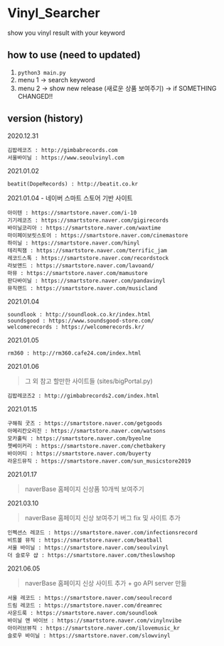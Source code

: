 # Vinyl_Searcher

show you vinyl result with your keyword

## how to use (need to updated)
1. ```python3 main.py```
2. menu 1 -> search keyword
3. menu 2 -> show new release (새로운 상품 보여주기) -> if SOMETHING CHANGED!!

## version (history)
2020.12.31
   
    김밥레코즈 : http://gimbabrecords.com
    서울바이닐 : https://www.seoulvinyl.com    

2021.01.02 

    beatit(DopeRecords) : http://beatit.co.kr
  
2021.01.04 - 네이버 스마트 스토어 기반 사이트 

    아이텐 : https://smartstore.naver.com/i-10
    기기레코즈 : https://smartstore.naver.com/gigirecords   
    바이닐코리아 : https://smartstore.naver.com/waxtime
    마이페이보릿스토어 : https://smartstore.naver.com/cinemastore   
    하이닐 : https://smartstore.naver.com/hinyl
    테리픽잼 : https://smartstore.naver.com/terrific_jam   
    레코드스톡 : https://smartstore.naver.com/recordstock
    라보앤드 : https://smartstore.naver.com/lavoand/   
    마뮤 : https://smartstore.naver.com/mamustore
    판다바이닐 : https://smartstore.naver.com/pandavinyl 
    뮤직랜드 : https://smartstore.naver.com/musicland  


2021.01.04

    soundlook : http://soundlook.co.kr/index.html  
    soundsgood : https://www.soundsgood-store.com/  
    welcomerecords : https://welcomerecords.kr/


2021.01.05

    rm360 : http://rm360.cafe24.com/index.html  


2021.01.06
> 그 외 참고 할만한 사이트들 (sites/bigPortal.py)

    김밥레코즈2 : http://gimbabrecords2.com/index.html  


2021.01.15

    구해줘 굿즈 : https://smartstore.naver.com/getgoods
    아메리칸오리진 : https://smartstore.naver.com/watsons
    모카홀릭 : https://smartstore.naver.com/byeolne
    쳇베이커리 : https://smartstore.naver.com/chetbakery
    바이어티 : https://smartstore.naver.com/buyerty
    라운드뮤직 : https://smartstore.naver.com/sun_musicstore2019


2021.01.17
> naverBase 홈페이지 신상품 10개씩 보여주기


2021.03.10
> naverBase 홈페이지 신상 보여주기 버그 fix 및 사이트 추가

    인펙션스 레코드 : https://smartstore.naver.com/infectionsrecord
    비트볼 뮤직 : https://smartstore.naver.com/beatball
    서울 바이닐 : https://smartstore.naver.com/seoulvinyl
    더 슬로우 샵 : https://smartstore.naver.com/theslowshop
    
2021.06.05
> naverBase 홈페이지 신상 사이트 추가 + go API server 만듦

    서울 레코드 : https://smartstore.naver.com/seoulrecord
    드림 레코드 : https://smartstore.naver.com/dreamrec
    사운드룩 : https://smartstore.naver.com/soundlook
    바이닐 앤 바이브 : https://smartstore.naver.com/vinylnvibe
    아이러브뷰직 : https://smartstore.naver.com/ilovemusic_kr
    슬로우 바이닐 : https://smartstore.naver.com/slowvinyl
   
   